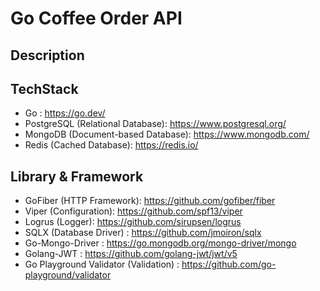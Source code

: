 # Go Coffee Order API

## Description

## TechStack

- Go : https://go.dev/
- PostgreSQL (Relational Database): https://www.postgresql.org/
- MongoDB (Document-based Database): https://www.mongodb.com/
- Redis (Cached Database): https://redis.io/

## Library & Framework

- GoFiber (HTTP Framework): https://github.com/gofiber/fiber
- Viper (Configuration): https://github.com/spf13/viper
- Logrus (Logger): https://github.com/sirupsen/logrus
- SQLX (Database Driver) : https://github.com/jmoiron/sqlx
- Go-Mongo-Driver : https://go.mongodb.org/mongo-driver/mongo
- Golang-JWT : https://github.com/golang-jwt/jwt/v5
- Go Playground Validator (Validation) : https://github.com/go-playground/validator
